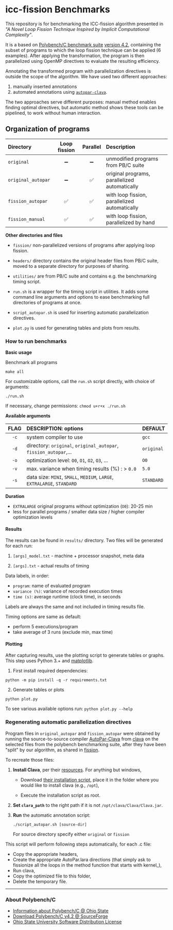 # icc-fission Benchmarks

This repository is for benchmarking the ICC-fission algorithm presented in
_"A Novel Loop Fission Technique Inspired by Implicit Computational Complexity"_.

It is a based on [Polybench/C benchmark suite][PB] [version 4.2][4.2], 
containing the subset of programs to which the loop fission technique can be 
applied (6 examples). After applying the transformation, the program is then 
parallelized using OpenMP directives to evaluate the resulting efficiency.

Annotating the transformed program with parallelization directives is outside
the scope of the algorithm. We have used two different approaches:

1. manually inserted annotations
2. automated annotations using [`autopar-clava`](https://github.com/specs-feup/clava).

The two approaches serve different purposes: manual method enables finding optimal
directives, but automatic method shows these tools can be pipelined, to work without
human interaction.

## Organization of programs

| Directory          | Loop fission | Parallel | Description                                    |
|:-------------------|:------------:|:--------:|:-----------------------------------------------|
| `original`         |      ➖      |    ➖     | unmodified programs from PB/C suite            | 
| `original_autopar` |      ➖      |    ✅     | original programs, parallelized automatically  |
| `fission_autopar`  |      ✅      |    ✅     | with loop fission, parallelized automatically  | 
| `fission_manual `  |      ✅      |    ✅     | with loop fission, parallelized by hand        |  

**Other directories and files**

* `fission/` non-parallelized versions of programs after applying loop fission.

* `headers/` directory contains the original header files from PB/C suite, moved
  to a separate directory for purposes of sharing.

* `utilities/` are from PB/C suite and contains e.g. the benchmarking timing script.

* `run.sh` is a wrapper for the timing script in utilities. It adds some command
  line arguments and options to ease benchmarking full directories of programs at once.

* `script_autopar.sh` is used for inserting automatic parallelization directives. 
  
* `plot.py` is used for generating tables and plots from results.  

### How to run benchmarks

**Basic usage** 

Benchmark all programs

```text
make all
```

For customizable options, call the `run.sh` script directly, with choice of arguments: 
       
```text
./run.sh 
```

If necessary, change permissions: `chmod u+r+x ./run.sh`


**Available arguments**

| FLAG | DESCRIPTION: options                                                    | DEFAULT     |
|:----:|:------------------------------------------------------------------------|:------------|
| `-c` | system compiler to use                                                  | `gcc`       |
| `-d` | directory:  `original`, `original_autopar`, `fission_autopar`,...       | `original`  | 
| `-o` | optimization level: `O0`, `O1`, `O2`, `O3`, ...                         | `O0`        |
| `-v` | max. variance when timing results (%) : > `0.0`                         | `5.0`       |
| `-s` | data size: `MINI`, `SMALL`, `MEDIUM`, `LARGE`, `EXTRALARGE`, `STANDARD` | `STANDARD`  |


**Duration**

- `EXTRALARGE` original programs without optimization (`O0`): 20-25 min
- less for parallel programs / smaller data size / higher compiler optimization levels

#### Results

The results can be found in `results/` directory. Two files will be generated for each run:

1. `[args]_model.txt` - machine + processor snapshot, meta data

2. `[args].txt` - actual results of timing

Data labels, in order:

- `program`: name of evaluated program
- `variance (%)`: variance of recorded execution times
- `time (s)`: average runtime (clock time), in seconds

Labels are always the same and not included in timing results file.

Timing options are same as default:

- perform 5 executions/program
- take average of 3 runs (exclude min, max time)

#### Plotting

After capturing results, use the plotting script to generate tables or graphs.
This step uses Python 3.+ and [matplotlib](https://matplotlib.org/). 

1. First install required dependencies:

```text
python -m pip install -q -r requirements.txt
```

2. Generate tables or plots

```text
python plot.py
```

To see various available options run: `python plot.py --help`


### Regenerating automatic parallelization directives 

Program files in `original_autopar` and `fission_autopar` were obtained by running the source-to-source compiler [AutoPar-Clava](https://dx.doi.org/10.1007/s11227-019-03109-9/) 
from [clava](https://github.com/specs-feup/clava) on the selected files from the polybench benchmarking suite, after they have been "split" by our algorithm, as shared in [fission](./fission).

To recreate those files:

1. **Install Clava**, per their [resources](https://github.com/specs-feup/clava#resources). For anything but windows,

    - Download [their installation script](http://specs.fe.up.pt/tools/clava/clava-update), place it in the folder where you would like to install clava (e.g., `/opt`),
    
    - Execute the installation script as root.

2. **Set `clara_path`** to the right path if it is not `/opt/clava/Clava/Clava.jar`.

3. **Run** the automatic annotation script: 

    ```text
    ./script_autopar.sh [source-dir]
    ``` 
    
    For source directory specify either `original` or `fission`
    

This script will perform following steps automatically, for each .c file:

- Copy the appropriate headers,
- Create the appropriate AutoPar.lara directions (that simply ask to fissionize all the loops in the method function that starts with kernel_),
- Run clava,
- Copy the optimized file to this folder,
- Delete the temporary file.




* * *

### About Polybench/C

* [Information about Polybench/C @ Ohio State][PB]
* [Download Polybench/C v4.2 @ SourceForge][4.2]
* [Ohio State University Software Distribution License](./LICENSE.txt)

[PB]: http://web.cse.ohio-state.edu/~pouchet.2/software/polybench/ 
[4.2]: https://sourceforge.net/projects/polybench/files/
